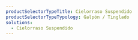 ```yaml
---
productSelectorTypeTitle: Cielorraso Suspendido
productSelectorTypeTypology: Galpón / Tinglado
solutions:
  - Cielorraso Suspendido
---
```

